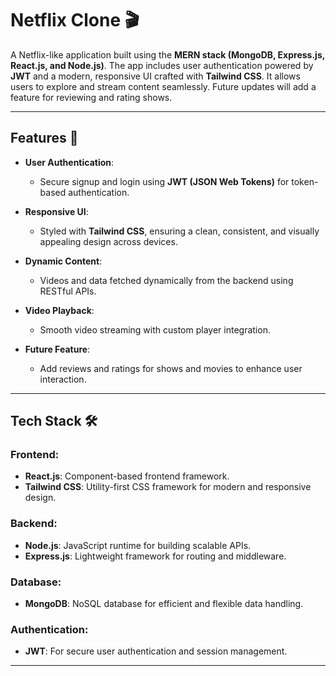 # Netflix Clone 🎬

A Netflix-like application built using the **MERN stack (MongoDB, Express.js, React.js, and Node.js)**. The app includes user authentication powered by **JWT** and a modern, responsive UI crafted with **Tailwind CSS**. It allows users to explore and stream content seamlessly. Future updates will add a feature for reviewing and rating shows.

---

## Features 🚀

- **User Authentication**:
  - Secure signup and login using **JWT (JSON Web Tokens)** for token-based authentication.

- **Responsive UI**:
  - Styled with **Tailwind CSS**, ensuring a clean, consistent, and visually appealing design across devices.

- **Dynamic Content**:
  - Videos and data fetched dynamically from the backend using RESTful APIs.

- **Video Playback**:
  - Smooth video streaming with custom player integration.

- **Future Feature**:
  - Add reviews and ratings for shows and movies to enhance user interaction.

---

## Tech Stack 🛠️

### Frontend:
- **React.js**: Component-based frontend framework.
- **Tailwind CSS**: Utility-first CSS framework for modern and responsive design.

### Backend:
- **Node.js**: JavaScript runtime for building scalable APIs.
- **Express.js**: Lightweight framework for routing and middleware.

### Database:
- **MongoDB**: NoSQL database for efficient and flexible data handling.

### Authentication:
- **JWT**: For secure user authentication and session management.

---

